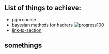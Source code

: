 ## List of things to achieve:

* pgm course
* bayesian methods for hackers ![progress100]
* [link-to-section](#somethings)

## somethings

[progress100]: http://progressed.io/bar/100
